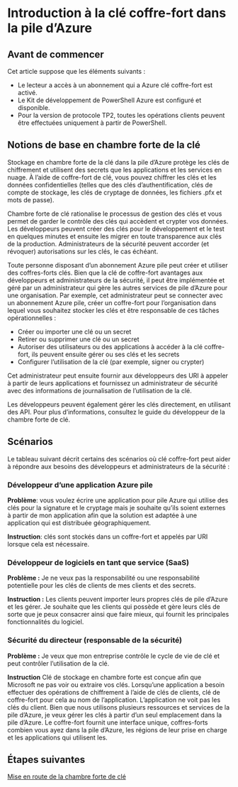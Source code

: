 <properties
    pageTitle="Introduction de pile clé coffre-fort Azure | Microsoft Azure"
    description="Découvrez comment Azure pile clé coffre-fort gère les clés et les secrets"
    services="azure-stack"
    documentationCenter=""
    authors="rlfmendes"
    manager="natmack"
    editor=""/>

<tags
    ms.service="azure-stack"
    ms.workload="na"
    ms.tgt_pltfrm="na"
    ms.devlang="na"
    ms.topic="get-started-article"
    ms.date="09/26/2016"
    ms.author="ricardom"/>

# <a name="introduction-to-key-vault-in-azure-stack"></a>Introduction à la clé coffre-fort dans la pile d’Azure #

## <a name="before-you-start"></a>Avant de commencer

Cet article suppose que les éléments suivants :

- Le lecteur a accès à un abonnement qui a Azure clé coffre-fort est activé.
- Le Kit de développement de PowerShell Azure est configuré et disponible.
- Pour la version de protocole TP2, toutes les opérations clients peuvent être effectuées uniquement à partir de PowerShell.

## <a name="key-vault-basics"></a>Notions de base en chambre forte de la clé

Stockage en chambre forte de la clé dans la pile d’Azure protège les clés de chiffrement et utilisent des secrets que les applications et les services en nuage. À l’aide de coffre-fort de clé, vous pouvez chiffrer les clés et les données confidentielles (telles que des clés d’authentification, clés de compte de stockage, les clés de cryptage de données, les fichiers .pfx et mots de passe).

Chambre forte de clé rationalise le processus de gestion des clés et vous permet de garder le contrôle des clés qui accèdent et crypter vos données. Les développeurs peuvent créer des clés pour le développement et le test en quelques minutes et ensuite les migrer en toute transparence aux clés de la production. Administrateurs de la sécurité peuvent accorder (et révoquer) autorisations sur les clés, le cas échéant.

Toute personne disposant d’un abonnement Azure pile peut créer et utiliser des coffres-forts clés. Bien que la clé de coffre-fort avantages aux développeurs et administrateurs de la sécurité, il peut être implémentée et géré par un administrateur qui gère les autres services de pile d’Azure pour une organisation. Par exemple, cet administrateur peut se connecter avec un abonnement Azure pile, créer un coffre-fort pour l’organisation dans lequel vous souhaitez stocker les clés et être responsable de ces tâches opérationnelles :

- Créer ou importer une clé ou un secret
- Retirer ou supprimer une clé ou un secret
- Autoriser des utilisateurs ou des applications à accéder à la clé coffre-fort, ils peuvent ensuite gérer ou ses clés et les secrets
- Configurer l’utilisation de la clé (par exemple, signer ou crypter)

Cet administrateur peut ensuite fournir aux développeurs des URI à appeler à partir de leurs applications et fournissez un administrateur de sécurité avec des informations de journalisation de l’utilisation de la clé.

Les développeurs peuvent également gérer les clés directement, en utilisant des API. Pour plus d’informations, consultez le guide du développeur de la chambre forte de clé.

## <a name="scenarios"></a>Scénarios

Le tableau suivant décrit certains des scénarios où clé coffre-fort peut aider à répondre aux besoins des développeurs et administrateurs de la sécurité :


### <a name="developer-for-an-azure-stack-application"></a>Développeur d’une application Azure pile

**Problème**: vous voulez écrire une application pour pile Azure qui utilise des clés pour la signature et le cryptage mais je souhaite qu’ils soient externes à partir de mon application afin que la solution est adaptée à une application qui est distribuée géographiquement.

**Instruction**: clés sont stockés dans un coffre-fort et appelés par URI lorsque cela est nécessaire.


### <a name="developer-for-software-as-a-service-saas"></a>Développeur de logiciels en tant que service (SaaS)

**Problème :** Je ne veux pas la responsabilité ou une responsabilité potentielle pour les clés de clients de mes clients et des secrets.

**Instruction :** Les clients peuvent importer leurs propres clés de pile d’Azure et les gérer. Je souhaite que les clients qui possède et gère leurs clés de sorte que je peux consacrer ainsi que faire mieux, qui fournit les principales fonctionnalités du logiciel.


### <a name="chief-security-officer-cso"></a>Sécurité du directeur (responsable de la sécurité)

**Problème :** Je veux que mon entreprise contrôle le cycle de vie de clé et peut contrôler l’utilisation de la clé.

**Instruction** Clé de stockage en chambre forte est conçue afin que Microsoft ne pas voir ou extraire vos clés.  Lorsqu’une application a besoin effectuer des opérations de chiffrement à l’aide de clés de clients, clé de coffre-fort pour cela au nom de l’application. L’application ne voit pas les clés du client.  Bien que nous utilisons plusieurs ressources et services de la pile d’Azure, je veux gérer les clés à partir d’un seul emplacement dans la pile d’Azure. Le coffre-fort fournit une interface unique, coffres-forts combien vous ayez dans la pile d’Azure, les régions de leur prise en charge et les applications qui utilisent les.

## <a name="next-steps"></a>Étapes suivantes

[Mise en route de la chambre forte de clé](azure-stack-kv-getting-started.md)
